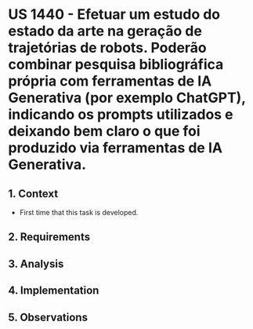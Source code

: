 # US 1440 - Efetuar um estudo do estado da arte na geração de trajetórias de robots. Poderão combinar pesquisa bibliográfica própria com ferramentas de IA Generativa (por exemplo ChatGPT), indicando os prompts utilizados e deixando bem claro o que foi produzido via ferramentas de IA Generativa.

## 1. Context

* First time that this task is developed.

## 2. Requirements


## 3. Analysis


## 4. Implementation


## 5. Observations

